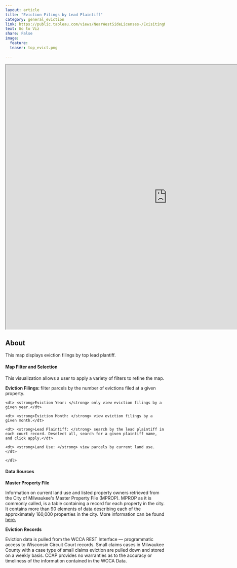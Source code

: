 ```yaml
---
layout: article
title: "Eviction Filings by Lead Plaintiff"
category: general_eviction
link: https://public.tableau.com/views/NearWestSideLicenses-/ExisitingNWSLicenses-?:embed=y&:display_count=yes
text: Go to Viz
share: False
image:
  feature:
  teaser: top_evict.png

---
```

<iframe src="https://public.tableau.com/shared/JBY8Y53Q4?:display_count=yes&:origin=viz_share_link?:showVizHome=no&:embed=true" allowfullscreen="true" width="1015" height="835"></iframe>

## About

This map displays eviction filings by top lead plantiff.

#### Map Filter and Selection

<dl> This visualization allows a user to apply a variety of filters to refine the map. </dl>

<dl>    
    <dt> <strong>Eviction Filings: </strong> filter parcels by the number of evictions filed at a given property.</dt>
    
    <dt> <strong>Eviction Year: </strong> only view eviction filings by a given year.</dt>
    
    <dt> <strong>Eviction Month: </strong> view eviction filings by a given month.</dt>
        
    <dt> <strong>Lead Plaintiff: </strong> search by the lead plaintiff in each court record. Deselect all, search for a given plaintiff name, and click apply.</dt>
    
    <dt> <strong>Land Use: </strong> view parcels by current land use.</dt>
    
    </dl>
    
#### Data Sources


**Master Property File**

Information on current land use and listed property owners retrieved from the City of Milwaukee's Master Property File (MPROP). MPROP as it is commonly called, is a table containing a record for each property in the city. It contains more than 90 elements of data describing each of the approximately 160,000 properties in the city. More information can be found [here.](https://data.milwaukee.gov/dataset/mprop)

**Eviction Records**

Eviction data is pulled from the WCCA REST Interface — programmatic access to Wisconsin Circuit Court records. Small claims cases in Milwaukee County with a case type of small claims eviction are pulled down and stored on a weekly basis. CCAP provides no warranties as to the accuracy or timeliness of the information contained in the WCCA Data.
